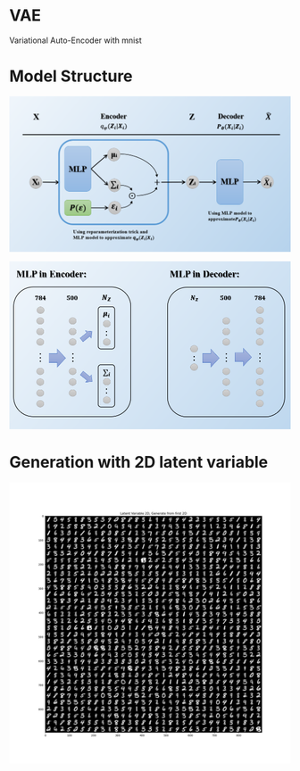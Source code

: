 # VAE
Variational Auto-Encoder with mnist

**Model Structure**
=================
![Full Model](https://raw.githubusercontent.com/DylanChenn/VAE/master/Model.PNG)

![MLP Setting](https://raw.githubusercontent.com/DylanChenn/VAE/master/MLP_Part.PNG)

**Generation with 2D latent variable**
=================
![Generation with 2D latent variable](https://raw.githubusercontent.com/DylanChenn/VAE/master/Output/GenerateWithZ_dim=2_tf_opt.png)
